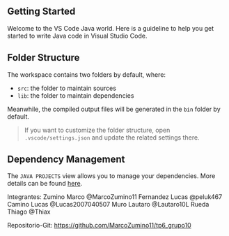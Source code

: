 ## Getting Started

Welcome to the VS Code Java world. Here is a guideline to help you get started to write Java code in Visual Studio Code.

## Folder Structure

The workspace contains two folders by default, where:

- `src`: the folder to maintain sources
- `lib`: the folder to maintain dependencies

Meanwhile, the compiled output files will be generated in the `bin` folder by default.

> If you want to customize the folder structure, open `.vscode/settings.json` and update the related settings there.

## Dependency Management

The `JAVA PROJECTS` view allows you to manage your dependencies. More details can be found [here](https://github.com/microsoft/vscode-java-dependency#manage-dependencies).


Integrantes: 
Zumino Marco @MarcoZumino11
Fernandez Lucas @peluk467
Camino Lucas @Lucas2007040507
Muro Lautaro @Lautaro10L
Rueda Thiago @Thiax

Repositorio-Git: https://github.com/MarcoZumino11/tp6_grupo10